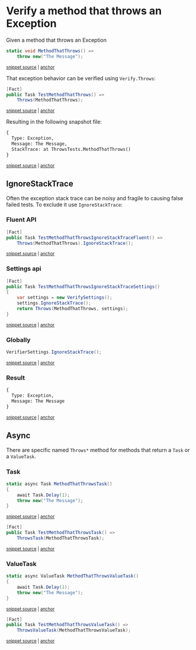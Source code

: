 <!--
GENERATED FILE - DO NOT EDIT
This file was generated by [MarkdownSnippets](https://github.com/SimonCropp/MarkdownSnippets).
Source File: /docs/mdsource/throws.source.md
To change this file edit the source file and then run MarkdownSnippets.
-->

# Verify a method that throws an Exception

Given a method that throws an Exception

<!-- snippet: MethodThatThrows -->
<a id='snippet-methodthatthrows'></a>
```cs
static void MethodThatThrows() =>
    throw new("The Message");
```
<sup><a href='/src/Verify.Tests/ThrowsTests.cs#L45-L50' title='Snippet source file'>snippet source</a> | <a href='#snippet-methodthatthrows' title='Start of snippet'>anchor</a></sup>
<!-- endSnippet -->

That exception behavior can be verified using `Verify.Throws`:

<!-- snippet: TestMethodThatThrows -->
<a id='snippet-testmethodthatthrows'></a>
```cs
[Fact]
public Task TestMethodThatThrows() =>
    Throws(MethodThatThrows);
```
<sup><a href='/src/Verify.Tests/ThrowsTests.cs#L8-L14' title='Snippet source file'>snippet source</a> | <a href='#snippet-testmethodthatthrows' title='Start of snippet'>anchor</a></sup>
<!-- endSnippet -->

Resulting in the following snapshot file:

<!-- snippet: ThrowsTests.TestMethodThatThrows.verified.txt -->
<a id='snippet-ThrowsTests.TestMethodThatThrows.verified.txt'></a>
```txt
{
  Type: Exception,
  Message: The Message,
  StackTrace: at ThrowsTests.MethodThatThrows()
}
```
<sup><a href='/src/Verify.Tests/ThrowsTests.TestMethodThatThrows.verified.txt#L1-L5' title='Snippet source file'>snippet source</a> | <a href='#snippet-ThrowsTests.TestMethodThatThrows.verified.txt' title='Start of snippet'>anchor</a></sup>
<!-- endSnippet -->


## IgnoreStackTrace

Often the exception stack trace can be noisy and fragile to causing false failed tests. To exclude it use `IgnoreStackTrace`:


### Fluent API

<!-- snippet: TestMethodThatThrowsIgnoreStackTraceFluent -->
<a id='snippet-testmethodthatthrowsignorestacktracefluent'></a>
```cs
[Fact]
public Task TestMethodThatThrowsIgnoreStackTraceFluent() =>
    Throws(MethodThatThrows).IgnoreStackTrace();
```
<sup><a href='/src/Verify.Tests/ThrowsTests.cs#L16-L22' title='Snippet source file'>snippet source</a> | <a href='#snippet-testmethodthatthrowsignorestacktracefluent' title='Start of snippet'>anchor</a></sup>
<!-- endSnippet -->


### Settings api

<!-- snippet: TestMethodThatThrowsIgnoreStackTraceSettings -->
<a id='snippet-testmethodthatthrowsignorestacktracesettings'></a>
```cs
[Fact]
public Task TestMethodThatThrowsIgnoreStackTraceSettings()
{
    var settings = new VerifySettings();
    settings.IgnoreStackTrace();
    return Throws(MethodThatThrows, settings);
}
```
<sup><a href='/src/Verify.Tests/ThrowsTests.cs#L24-L34' title='Snippet source file'>snippet source</a> | <a href='#snippet-testmethodthatthrowsignorestacktracesettings' title='Start of snippet'>anchor</a></sup>
<!-- endSnippet -->


### Globally

<!-- snippet: IgnoreStackTraceGlobal -->
<a id='snippet-ignorestacktraceglobal'></a>
```cs
VerifierSettings.IgnoreStackTrace();
```
<sup><a href='/src/Verify.Tests/ThrowsTests.cs#L38-L42' title='Snippet source file'>snippet source</a> | <a href='#snippet-ignorestacktraceglobal' title='Start of snippet'>anchor</a></sup>
<!-- endSnippet -->


### Result

<!-- snippet: ThrowsTests.TestMethodThatThrowsIgnoreStackTraceFluent.verified.txt -->
<a id='snippet-ThrowsTests.TestMethodThatThrowsIgnoreStackTraceFluent.verified.txt'></a>
```txt
{
  Type: Exception,
  Message: The Message
}
```
<sup><a href='/src/Verify.Tests/ThrowsTests.TestMethodThatThrowsIgnoreStackTraceFluent.verified.txt#L1-L4' title='Snippet source file'>snippet source</a> | <a href='#snippet-ThrowsTests.TestMethodThatThrowsIgnoreStackTraceFluent.verified.txt' title='Start of snippet'>anchor</a></sup>
<!-- endSnippet -->


## Async

There are specific named `Throws*` method for methods that return a `Task` or a `ValueTask`.


### Task

<!-- snippet: MethodThatThrowsTask -->
<a id='snippet-methodthatthrowstask'></a>
```cs
static async Task MethodThatThrowsTask()
{
    await Task.Delay(1);
    throw new("The Message");
}
```
<sup><a href='/src/Verify.Tests/ThrowsTests.cs#L61-L69' title='Snippet source file'>snippet source</a> | <a href='#snippet-methodthatthrowstask' title='Start of snippet'>anchor</a></sup>
<!-- endSnippet -->

<!-- snippet: TestMethodThatThrowsTask -->
<a id='snippet-testmethodthatthrowstask'></a>
```cs
[Fact]
public Task TestMethodThatThrowsTask() =>
    ThrowsTask(MethodThatThrowsTask);
```
<sup><a href='/src/Verify.Tests/ThrowsTests.cs#L54-L60' title='Snippet source file'>snippet source</a> | <a href='#snippet-testmethodthatthrowstask' title='Start of snippet'>anchor</a></sup>
<!-- endSnippet -->


### ValueTask

<!-- snippet: MethodThatThrowsValueTask -->
<a id='snippet-methodthatthrowsvaluetask'></a>
```cs
static async ValueTask MethodThatThrowsValueTask()
{
    await Task.Delay(1);
    throw new("The Message");
}
```
<sup><a href='/src/Verify.Tests/ThrowsTests.cs#L78-L86' title='Snippet source file'>snippet source</a> | <a href='#snippet-methodthatthrowsvaluetask' title='Start of snippet'>anchor</a></sup>
<!-- endSnippet -->

<!-- snippet: TestMethodThatThrowsValueTask -->
<a id='snippet-testmethodthatthrowsvaluetask'></a>
```cs
[Fact]
public Task TestMethodThatThrowsValueTask() =>
    ThrowsValueTask(MethodThatThrowsValueTask);
```
<sup><a href='/src/Verify.Tests/ThrowsTests.cs#L70-L76' title='Snippet source file'>snippet source</a> | <a href='#snippet-testmethodthatthrowsvaluetask' title='Start of snippet'>anchor</a></sup>
<!-- endSnippet -->

